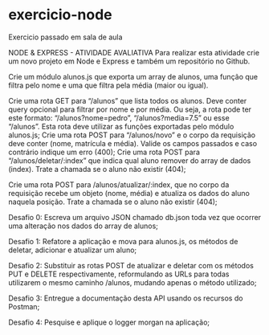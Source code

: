 # exercicio-node

Exercicio passado em sala de aula

NODE & EXPRESS - ATIVIDADE AVALIATIVA
Para realizar esta atividade crie um novo projeto em Node e Express e também um repositório no Github.

Crie um módulo alunos.js que exporta um array de alunos, uma função que filtra pelo nome e uma que filtra pela média (maior ou igual).

Crie uma rota GET para “/alunos” que lista todos os alunos. Deve conter query opcional para filtrar por nome e por média. Ou seja, a rota pode ter este formato: “/alunos?nome=pedro”, “/alunos?media=7.5” ou esse “/alunos”. Esta rota deve utilizar as funções exportadas pelo módulo alunos.js;
Crie uma rota POST para “/alunos/novo” e o corpo da requisição deve conter (nome, matrícula e média). Valide os campos passados e caso contrário indique um erro (400);
Crie uma rota POST para “/alunos/deletar/:index” que indica qual aluno remover do array de dados (index). Trate a chamada se o aluno não existir (404);

Crie uma rota POST para /alunos/atualizar/:index, que no corpo da requisição recebe um objeto (nome, média) e atualiza os dados do aluno naquela posição. Trate a chamada se o aluno não existir (404);

Desafio 0: Escreva um arquivo JSON chamado db.json toda vez que ocorrer uma alteração nos dados do array de alunos;

Desafio 1: Refatore a aplicação e mova para alunos.js, os métodos de deletar, adicionar e atualizar um aluno;

Desafio 2: Substituir as rotas POST de atualizar e deletar com os métodos PUT e DELETE respectivamente, reformulando as URLs para todas utilizarem o mesmo caminho /alunos, mudando apenas o método utilizado;

Desafio 3: Entregue a documentação desta API usando os recursos do Postman;

Desafio 4: Pesquise e aplique o logger morgan na aplicação;
